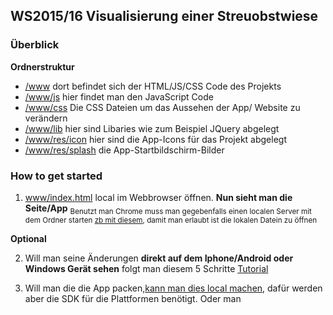 ## WS2015/16 Visualisierung einer Streuobstwiese

### Überblick
<b>Ordnerstruktur</b>

- [/www](https://github.com/emmanuelmillionaer/obstwiese/tree/master/www) dort befindet sich der HTML/JS/CSS Code des Projekts
- [/www/js](https://github.com/emmanuelmillionaer/obstwiese/tree/master/www/js) hier findet man den JavaScript Code
- [/www/css](https://github.com/emmanuelmillionaer/obstwiese/tree/master/www/css) Die CSS Dateien um das Aussehen der App/ Website zu verändern
- [/www/lib](https://github.com/emmanuelmillionaer/obstwiese/tree/master/www/lib) hier sind Libaries wie zum Beispiel JQuery abgelegt
- [/www/res/icon](https://github.com/emmanuelmillionaer/obstwiese/tree/master/www/res/icon) hier sind die App-Icons für das Projekt abgelegt
- [/www/res/splash](https://github.com/emmanuelmillionaer/obstwiese/tree/master/www/res/screen) die App-Startbildschirm-Bilder


### How to get started

1. [www/index.html](https://github.com/emmanuelmillionaer/obstwiese/blob/master/www/index.html) local im Webbrowser öffnen. <b> Nun sieht man die Seite/App</b> 
<sub>Benutzt man Chrome muss man gegebenfalls einen localen Server mit dem Ordner starten [zb mit diesem](https://chrome.google.com/webstore/detail/web-server-for-chrome/ofhbbkphhbklhfoeikjpcbhemlocgigb), damit man erlaubt ist die lokalen Datein zu öffnen</sub>

<b>Optional</b>

2. Will man seine Änderungen <b>direkt auf dem Iphone/Android oder Windows Gerät sehen</b> folgt man diesem 5 Schritte [Tutorial](http://app.phonegap.com/) 

3. Will man die die App packen,[kann man dies local machen](http://docs.phonegap.com/en/edge/guide_cli_index.md.html#The%20Command-Line%20Interface_build_the_app), dafür werden aber die SDK für die Plattformen benötigt.
    Oder man 
